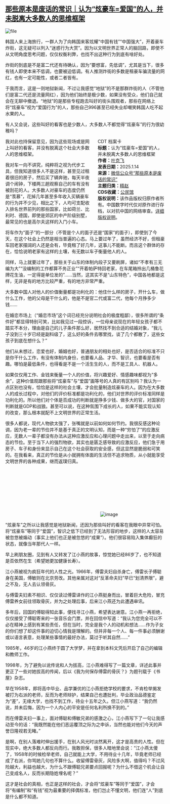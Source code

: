 <!--1736844133000-->
[那些原本是废话的常识｜认为“炫豪车=爱国”的人，并未脱离大多数人的思维框架](https://chinadigitaltimes.net/chinese/714981.html)
------

<p><img decoding="async" src="https://chinadigitaltimes.net/chinese/files/2025/01/image-1736843905414.png" alt="file"></p><p>韩国人来上海旅行，一群人为了向韩国来客炫耀“中国有钱”“中国强大”，开着豪车炸街，这无疑可以列入“迷惑行为大赏”。因为以文明世界正常人的脑回路，即使不从文明角度思考问题，仅仅权衡利弊，也找不出这种行为到底有啥好处。</p><p>炸街的到底是不是富二代还有待确认，因为“要想富，先低调”，尤其是当下，很多有钱人即使本来不低调，也要被迫低调。有人推测炸街的多数是租豪车骗流量的网红，也有一定可能性，或者二者皆有。</p><p>于我而言，这是一则地狱新闻，不过让我感觉“地狱”的不是那群炸街的人（不管他们是富二代还是流量网红），因为他们始终是极少数，如果没有受众，他们自己就会在无聊中撤退。“地狱”的是那些专程跑去叫好的街头围观者，那些在网络上将“炫豪车”视为“爱国行为”的人，那些自己996甚至已经失业却嘲笑韩国人吃不起水果的人。</p><p>有人又会说，这些叫好的看客也是少数人，大多数人不都觉得“炫豪车”的行为很幼稚吗？</p><div style="width:42%;float:right;padding-left:20px;"><div class="su-spoiler su-spoiler-style-fancy su-spoiler-icon-chevron-circle" data-scroll-offset="0" data-anchor-in-url="no"><div class="su-spoiler-title" tabindex="0" role="button"><span class="su-spoiler-icon"></span>CDT 档案卡</div><div class="su-spoiler-content su-u-clearfix su-u-trim"><strong>标题：</strong>认为“炫豪车=爱国”的人，并未脱离大多数人的思维框架<br><strong>作者：</strong><a href="https://chinadigitaltimes.net/space/那些原本是废话的常识" target="_blank">叶克飞</a><br><strong>发表日期：</strong>2025.1.14<br><strong>来源：</strong><a href="https://web.archive.org/web/*/https://mp.weixin.qq.com/s/gCJTxsp9DqPmDJ7RdfIMfw" target="_blank">微信公众号“那些原本是废话的常识”</a><br><strong>主题归类：</strong><a href="https://chinadigitaltimes.net/space/精赵" target="_blank">精赵</a><br><strong>CDS收藏：</strong><a href="https://chinadigitaltimes.net/space/%E5%85%AC%E6%B0%91%E9%A6%86" target="_blank" rel="noopener">公民馆</a><br><strong>版权说明：</strong>该作品版权归原作者所有。中国数字时代仅对原作进行存档，以对抗中国的网络审查。<a href="https://chinadigitaltimes.net/chinese/copyright">详细版权说明</a>。</div></div></div><p>我对此也持保留意见，因为这些现场或是网上叫好的看客，并没有脱离这个社会大多数人的思维框架。</p><p>我对车一向不讲究，纯粹将之视为代步工具，但我知道很多人不是这样，甚至见过租着很旧的房子，然后买了辆奔驰，每天半夜调个闹钟，下楼两三趟观察自己的车有没有被刮花的人。大多数人对豪车的态度仍然是“羡慕”，花掉几年甚至多年收入买辆豪车的行为并不少见，相比之下，人均可支配收入排名世界前列的那些国家，比如荷兰、比利时、德国，即使是郊区的中产阶级别墅，最常见的也是高尔夫这样的入门小车。</p><p>将车作为“面子”的一部分（不管是个人的面子还是“国家”的面子），即使到了今天，在这个社会上仍然是相当普遍的心态。马上要过年了，虽然经济不好，但租豪车回老家摆阔的人还是会有，毕竟租了好几年，这事儿不能断。而且这个群体的存在，恰恰说明老家有这样的土壤，有无数以车子衡量他人的人。</p><p>同样，马上就要过年了，那些关于山东的体制内段子又要刷屏，诸如“不孝有三无编为大”“没编制的工作都算不务正业”“开着帕萨特回老家，在车尾箱拎出几桶鲁花牌花生油，一定得是单位发的”……当然，这其实不是“山东特色”，中国各地都是这样，无非是有的地方比较严重，有的地方非常严重。</p><p>大多数中国人对他人的价值衡量都是功利化的：他住什么样的房子，开什么车，做什么工作，他的父母是干什么的，他是不是官二代或富二代，他每个月挣多少钱……</p><p>在婚恋市场上（“婚恋市场”这个词已经充分说明社会的极度粗鄙），很多所谓的“条件好”都显得特别可笑，比如我见过一段控诉，一位母亲说现在的年轻女孩子都不踏实不本分，理由是自己的儿子条件那么好，居然找不到合适的结婚对象，“我儿子没到三十岁已经是副科级了，这么好的条件去哪里找，谈了几个都散了，这些女孩子到底在想什么？”</p><p>他们从未想过，恋爱也好，婚姻也好，普通朋友的相处也好，是否适合的标准不只是你干什么工作，有没有体制内身份，也要看人品、才华、智识，也要看是否有趣。哪怕是最低条件，也得看是不是一个活生生的人，而不是工具人、机器人。</p><p>如果仅仅用工作、金钱来衡量一个人的价值，将兴趣爱好、情感趣味都视为“多余”，这种价值观跟那些将“炫豪车”与“爱国”画等号的人真的有区别吗？我认为一点区别也没有，恰恰是这样的社会土壤，才会批量制造炫豪车的人。因为在大多数人的成长过程中，对他们的评价标准都是功利化的，他们对世界的评价标准同样是功利化的。所以他们对个体是否成功的判断就是挣多少钱、做多大的官，对国家的判断就是GDP和战狼。甚至可以说，在这种氛围下成长的人，如果不能实现认知的改变，那么根本就配不上文明世界的正常生活。</p><p>很多人都说，现代人物欲太强了，张嘴就是以前如何如何节约。我很反感这种论调，因为老一辈的节俭并不是基于真正的文明认知，而是一种“穷怕了”的应激反应，无数人一辈子都没有办法从这种应激反应和心理问题中走出来，以至于走向病态的节俭。至于当下人的强烈物欲，其实也是匮乏感导致的应激反应，他们急于用房子、车子和身份来显示自己在这个社会获取的安全感，但这显然是脆弱和可笑的。在我看来，真正的节俭是从小就拥有体面的生活但不追求物质，从小就能享受文明世界的各种成果，继而返璞归真。</p><p><img decoding="async" src="data:image/svg+xml,%3Csvg%20xmlns='http://www.w3.org/2000/svg'%20viewBox='0%200%200%200'%3E%3C/svg%3E" alt="image" data-lazy-src="https://chinadigitaltimes.net/chinese/files/2025/01/post-714981-67862365214a6."><noscript><img decoding="async" src="https://chinadigitaltimes.net/chinese/files/2025/01/post-714981-67862365214a6." alt="image"></noscript></p><p>“炫豪车”之所以让我感觉是地狱新闻，还因为那些叫好的看客在我眼中异常可怕。将“炫豪车”等同于“爱国”，智识之低下已经到了无法形容的地步，这样的人太容易被忽悠被煽动（事实上他们也正是被忽悠的“成果”）。他们很容易陷入集体癫狂的状态，就像当年那代人一样。</p><p>早上刷朋友圈，见到有人又转发了江小燕的故事，惊觉她已经86岁了，也不知道是否依然在生（希望她更加健康长寿）。</p><p>江小燕被视为疯狂年代的人性之光。1966年，傅雷夫妇自杀身亡，傅雷长子傅聪身在美国，傅敏则在北京劳改。其他亲属对这对“反革命夫妇”早已“划清界限”，避之不及，无人去认领骨灰。</p><p>与傅雷夫妇素不相识、仅仅读过傅雷译作的江小燕挺身而出，冒着巨大危险，冒充傅雷养女前往领取骨灰，并为之处理后事，后来江小燕还为此遭遇审讯。</p><p>多年后，回国的傅聪得知此事，便找寻江小燕，希望表达谢意。江小燕一再拒绝，仅仅接受了傅聪寄来的一张音乐会门票，并在回信中写道：“我认为您完全可以不必在精神上感到有某些责任，但在当时，完全是我个人的动机和想法……作为子女的你们想了却这件事的迫切心情我是理解的。但并非每一个人、每一件事必须酬谢或以语言表意，处理某些事情的最好办法，莫过于听其自然……”</p><p>1985年，46岁的江小燕终于圆了大学梦，并在拿到本科文凭后开启了自己的编辑和教师工作。</p><p>1998年，为了避免以讹传讹和人为拔高，江小燕难得写了一篇文章，详述此事并更正了一些对她拔高的传闻，后以《我为何保存傅雷的骨灰？》为题刊载于《书屋》杂志。</p><p>早在1958年，即将高中毕业、品学兼优的江小燕拒绝学校的要求，不肯检举揭发被打为右派的老师，反而为老师辩护，结果自己也遭批判，毕业政治品德鉴定为“差”，无缘大学，也找不到工作，待业十五年之久。但江小燕写道：“我仍然说，并未后悔，因为一个人内心的平安是任何名利所换不到的。”</p><p>而在傅雷夫妇一事上，面对傅聪和傅敏兄弟的感激之心，江小燕写下了一句让我感动至今的话：“我既然能在他们恶运覆顶之际为之申诉，当然也能对他们今天的声誉日隆视若无睹。”</p><p>是啊，在别人落难时伸出援手，在别人风光时淡然离开，这才是高贵的人性。但在现实中，绝大多数人都反向而行。我敢担保，很多人暗地里会说：“江小燕太傻了，1958年的时候检举老师，自己就能上大学，不用待业十几年，毕竟老师已经成了右派，你骂她几句也不算什么。收留傅雷骨灰，风险多大啊，值得吗？不过风险越大，利益也越大，为什么不跟傅聪兄弟要点回报呢？为什么不借这个机会让自己变成名人，反而长期隐姓埋名呢？”</p><p>这才是社会的真相，也正是这样的社会，才会将“炫豪车”等同于“爱国”，才会将“有编制”和“有钱”视为最重要的择偶标准，他们岂止不懂文明，他们连“人”到底是什么都不知道。</p><div class="addtoany_share_save_container addtoany_content addtoany_content_bottom"><div class="a2a_kit a2a_kit_size_32 addtoany_list" data-a2a-url="https://chinadigitaltimes.net/chinese/714981.html" data-a2a-title="那些原本是废话的常识｜认为“炫豪车=爱国”的人，并未脱离大多数人的思维框架"><a class="a2a_button_facebook" href="https://www.addtoany.com/add_to/facebook?linkurl=https%3A%2F%2Fchinadigitaltimes.net%2Fchinese%2F714981.html&amp;linkname=%E9%82%A3%E4%BA%9B%E5%8E%9F%E6%9C%AC%E6%98%AF%E5%BA%9F%E8%AF%9D%E7%9A%84%E5%B8%B8%E8%AF%86%EF%BD%9C%E8%AE%A4%E4%B8%BA%E2%80%9C%E7%82%AB%E8%B1%AA%E8%BD%A6%3D%E7%88%B1%E5%9B%BD%E2%80%9D%E7%9A%84%E4%BA%BA%EF%BC%8C%E5%B9%B6%E6%9C%AA%E8%84%B1%E7%A6%BB%E5%A4%A7%E5%A4%9A%E6%95%B0%E4%BA%BA%E7%9A%84%E6%80%9D%E7%BB%B4%E6%A1%86%E6%9E%B6" title="Facebook" rel="nofollow noopener" target="_blank"></a><a class="a2a_button_twitter" href="https://www.addtoany.com/add_to/twitter?linkurl=https%3A%2F%2Fchinadigitaltimes.net%2Fchinese%2F714981.html&amp;linkname=%E9%82%A3%E4%BA%9B%E5%8E%9F%E6%9C%AC%E6%98%AF%E5%BA%9F%E8%AF%9D%E7%9A%84%E5%B8%B8%E8%AF%86%EF%BD%9C%E8%AE%A4%E4%B8%BA%E2%80%9C%E7%82%AB%E8%B1%AA%E8%BD%A6%3D%E7%88%B1%E5%9B%BD%E2%80%9D%E7%9A%84%E4%BA%BA%EF%BC%8C%E5%B9%B6%E6%9C%AA%E8%84%B1%E7%A6%BB%E5%A4%A7%E5%A4%9A%E6%95%B0%E4%BA%BA%E7%9A%84%E6%80%9D%E7%BB%B4%E6%A1%86%E6%9E%B6" title="Twitter" rel="nofollow noopener" target="_blank"></a><a class="a2a_button_telegram" href="https://www.addtoany.com/add_to/telegram?linkurl=https%3A%2F%2Fchinadigitaltimes.net%2Fchinese%2F714981.html&amp;linkname=%E9%82%A3%E4%BA%9B%E5%8E%9F%E6%9C%AC%E6%98%AF%E5%BA%9F%E8%AF%9D%E7%9A%84%E5%B8%B8%E8%AF%86%EF%BD%9C%E8%AE%A4%E4%B8%BA%E2%80%9C%E7%82%AB%E8%B1%AA%E8%BD%A6%3D%E7%88%B1%E5%9B%BD%E2%80%9D%E7%9A%84%E4%BA%BA%EF%BC%8C%E5%B9%B6%E6%9C%AA%E8%84%B1%E7%A6%BB%E5%A4%A7%E5%A4%9A%E6%95%B0%E4%BA%BA%E7%9A%84%E6%80%9D%E7%BB%B4%E6%A1%86%E6%9E%B6" title="Telegram" rel="nofollow noopener" target="_blank"></a><a class="a2a_button_reddit" href="https://www.addtoany.com/add_to/reddit?linkurl=https%3A%2F%2Fchinadigitaltimes.net%2Fchinese%2F714981.html&amp;linkname=%E9%82%A3%E4%BA%9B%E5%8E%9F%E6%9C%AC%E6%98%AF%E5%BA%9F%E8%AF%9D%E7%9A%84%E5%B8%B8%E8%AF%86%EF%BD%9C%E8%AE%A4%E4%B8%BA%E2%80%9C%E7%82%AB%E8%B1%AA%E8%BD%A6%3D%E7%88%B1%E5%9B%BD%E2%80%9D%E7%9A%84%E4%BA%BA%EF%BC%8C%E5%B9%B6%E6%9C%AA%E8%84%B1%E7%A6%BB%E5%A4%A7%E5%A4%9A%E6%95%B0%E4%BA%BA%E7%9A%84%E6%80%9D%E7%BB%B4%E6%A1%86%E6%9E%B6" title="Reddit" rel="nofollow noopener" target="_blank"></a><a class="a2a_button_whatsapp" href="https://www.addtoany.com/add_to/whatsapp?linkurl=https%3A%2F%2Fchinadigitaltimes.net%2Fchinese%2F714981.html&amp;linkname=%E9%82%A3%E4%BA%9B%E5%8E%9F%E6%9C%AC%E6%98%AF%E5%BA%9F%E8%AF%9D%E7%9A%84%E5%B8%B8%E8%AF%86%EF%BD%9C%E8%AE%A4%E4%B8%BA%E2%80%9C%E7%82%AB%E8%B1%AA%E8%BD%A6%3D%E7%88%B1%E5%9B%BD%E2%80%9D%E7%9A%84%E4%BA%BA%EF%BC%8C%E5%B9%B6%E6%9C%AA%E8%84%B1%E7%A6%BB%E5%A4%A7%E5%A4%9A%E6%95%B0%E4%BA%BA%E7%9A%84%E6%80%9D%E7%BB%B4%E6%A1%86%E6%9E%B6" title="WhatsApp" rel="nofollow noopener" target="_blank"></a><a class="a2a_button_email" href="https://www.addtoany.com/add_to/email?linkurl=https%3A%2F%2Fchinadigitaltimes.net%2Fchinese%2F714981.html&amp;linkname=%E9%82%A3%E4%BA%9B%E5%8E%9F%E6%9C%AC%E6%98%AF%E5%BA%9F%E8%AF%9D%E7%9A%84%E5%B8%B8%E8%AF%86%EF%BD%9C%E8%AE%A4%E4%B8%BA%E2%80%9C%E7%82%AB%E8%B1%AA%E8%BD%A6%3D%E7%88%B1%E5%9B%BD%E2%80%9D%E7%9A%84%E4%BA%BA%EF%BC%8C%E5%B9%B6%E6%9C%AA%E8%84%B1%E7%A6%BB%E5%A4%A7%E5%A4%9A%E6%95%B0%E4%BA%BA%E7%9A%84%E6%80%9D%E7%BB%B4%E6%A1%86%E6%9E%B6" title="Email" rel="nofollow noopener" target="_blank"></a><a class="a2a_button_copy_link" href="https://www.addtoany.com/add_to/copy_link?linkurl=https%3A%2F%2Fchinadigitaltimes.net%2Fchinese%2F714981.html&amp;linkname=%E9%82%A3%E4%BA%9B%E5%8E%9F%E6%9C%AC%E6%98%AF%E5%BA%9F%E8%AF%9D%E7%9A%84%E5%B8%B8%E8%AF%86%EF%BD%9C%E8%AE%A4%E4%B8%BA%E2%80%9C%E7%82%AB%E8%B1%AA%E8%BD%A6%3D%E7%88%B1%E5%9B%BD%E2%80%9D%E7%9A%84%E4%BA%BA%EF%BC%8C%E5%B9%B6%E6%9C%AA%E8%84%B1%E7%A6%BB%E5%A4%A7%E5%A4%9A%E6%95%B0%E4%BA%BA%E7%9A%84%E6%80%9D%E7%BB%B4%E6%A1%86%E6%9E%B6" title="Copy Link" rel="nofollow noopener" target="_blank"></a><a class="a2a_dd addtoany_share_save addtoany_share" href="https://www.addtoany.com/share"></a></div></div>
